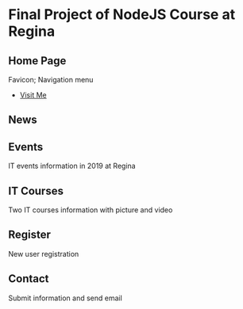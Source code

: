 # Final Project of NodeJS Course at Regina 
## Home Page
Favicon; Navigation menu
* [Visit Me](https://zhaoyzhcyx.github.io/FinalProjectNodeJS/) 
## News
## Events
IT events information in 2019 at Regina
## IT Courses
Two IT courses information with picture and video 
## Register
New user registration
## Contact
Submit information and send email